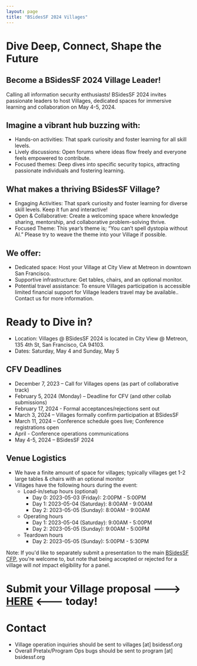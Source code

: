 ```yaml
---
layout: page
title: "BSidesSF 2024 Villages"
---
```


# Dive Deep, Connect, Shape the Future

## Become a BSidesSF 2024 Village Leader!

Calling all information security enthusiasts! BSidesSF 2024 invites passionate leaders to host Villages, dedicated spaces for immersive learning and collaboration on May 4-5, 2024.

## Imagine a vibrant hub buzzing with:

* Hands-on activities: That spark curiosity and foster learning for all skill levels.
* Lively discussions: Open forums where ideas flow freely and everyone feels empowered to contribute.
* Focused themes: Deep dives into specific security topics, attracting passionate individuals and fostering learning. 

## What makes a thriving BSidesSF Village?

* Engaging Activities: That spark curiosity and foster learning for diverse skill levels. Keep it fun and interactive! 
* Open & Collaborative: Create a welcoming space where knowledge sharing, mentorship, and collaborative problem-solving thrive.
* Focused Theme: This year’s theme is; “You can’t spell dystopia without AI.” Please try to weave the theme into your Village if possible. 

## We offer:

* Dedicated space: Host your Village at City View at Metreon in downtown San Francisco.
* Supportive infrastructure: Get tables, chairs, and an optional monitor.
* Potential travel assistance: To ensure Villages participation is accessible limited financial support for Village leaders travel may be available.. Contact us for more information.

# Ready to Dive in?

* Location: Villages @ BSidesSF 2024 is located in City View @ Metreon, 135 4th St, San Francisco, CA 94103.
* Dates: Saturday, May 4 and Sunday, May 5

## CFV Deadlines

* December 7, 2023 – Call for Villages opens (as part of collaborative track)
* February 5, 2024 (Monday) – Deadline for CFV (and other collab submissions)
* February 17, 2024 - Formal acceptances/rejections sent out
* March 3, 2024 – Villages formally confirm participation at BSidesSF
* March 11, 2024 – Conference schedule goes live; Conference registrations open
* April - Conference operations communications
* May 4-5, 2024 – BSidesSF 2024

## Venue Logistics

* We have a finite amount of space for villages; typically villages get 1-2 large tables & chairs with an optional monitor
* Villages have the following hours during the event:
  * Load-in/setup hours (optional)
    * Day 0: 2023-05-03 (Friday): 2:00PM - 5:00PM
    * Day 1: 2023-05-04 (Saturday): 8:00AM - 9:00AM
    * Day 2: 2023-05-05 (Sunday): 8:00AM - 9:00AM
  * Operating hours
    * Day 1: 2023-05-04 (Saturday): 9:00AM - 5:00PM
    * Day 2: 2023-05-05 (Sunday): 9:00AM - 5:00PM
  * Teardown hours
    * Day 2: 2023-05-05 (Sunday): 5:00PM - 5:30PM

Note: If you'd like to separately submit a presentation to the main [BSidesSF CFP](/cfp), you're welcome to, but note that being accepted or rejected for a village will *not* impact eligibility for a panel.


# Submit your Village proposal **---> [HERE](https://pretalx.com/bsidessf-2024/submit/?track=4131-collaborative-workshop-village-bof&submission_type=3484-village-community-group) <---** today!

# Contact

* Village operation inquiries should be sent to villages [at] bsidessf.org
* Overall Pretalx/Program Ops bugs should be sent to program [at] bsidessf.org

